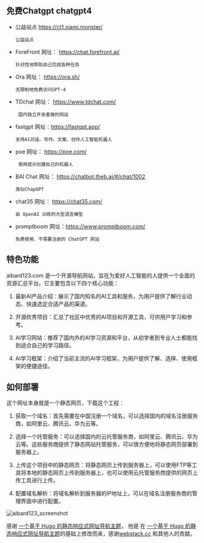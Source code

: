 

## 免费Chatgpt chatgpt4

- 公益站点 https://ct1.xiami.monster/ 

      公益站点

- ForeFront 网址： https://chat.forefront.ai/
      
      针对性地帮助自己完成各种任务

- Ora 网址：  https://ora.sh/

      无限制地免费访问GPT-4

- TDchat 网址： https://www.tdchat.com/

       国内独立开发者做的网站

- fastgpt 网址：https://fastgpt.app/

      支持AI对话、写作、文案、创作人工智能机器人
- poe 网址：  https://poe.com/
      
       使用提示创建自己的机器人
- BAI Chat 网址： https://chatbot.theb.ai/#/chat/1002
      
      类似ChapGPT
      
- chat35 网址： https://chat35.com/

      由 OpenAI 训练的大型语言模型
      
- promptboom 网址：https://www.promptboom.com/
      
      免费使用、不需要注册的 ChatGPT 网站


## 特色功能
aibard123.com 是一个开源导航网站，旨在为爱好人工智能的人提供一个全面的资源汇总平台。它主要包含以下四个核心功能：

1. 最新AI产品介绍：展示了国内知名的AI工具和服务，为用户提供了解行业动态、快速选定合适产品的渠道。

2. 开源优秀项目：汇总了社区中优秀的AI项目和开源工具，可供用户学习和参考。

3. AI学习网站：推荐了国内外的AI学习资源和平台，从初学者到专业人士都能找到适合自己的学习路径。

4. AI学习框架：介绍了当前主流的AI学习框架，为用户提供了解、选择、使用框架的便捷途径。


## 如何部署

这个网址本身就是一个静态网页，下载这个工程：


1. 获取一个域名：首先需要在中国注册一个域名，可以选择国内的域名注册服务商，如阿里云、腾讯云、华为云等。

2. 选择一个托管服务：可以选择国内的云托管服务商，如阿里云、腾讯云、华为云等。这些服务商提供了静态网站托管服务，可以很方便地将静态网页部署到服务器上。

3. 上传这个项目中的静态网页：将静态网页上传到服务器上，可以使用FTP等工具将本地的静态网页上传到服务器上，也可以使用云托管服务商提供的网页上传工具进行上传。

4. 配置域名解析：将域名解析到服务器的IP地址上，可以在域名注册服务商的管理界面中进行配置。



![aibard123_screenshot](https://aibard123.com/assets/images/screenshot/shot.png)


感谢 [一个基于 Hugo 的静态响应式网址导航主题](https://github.com/shenweiyan/WebStack-Hugo)， 他是 在 [一个基于 Hugo 的静态响应式网址导航主题](https://github.com/shenweiyan/WebStack-Hugo)的基础上修改而来，感谢[webstack.cc](https://github.com/WebStackPage/WebStackPage.github.io) 和其他人的贡献。
